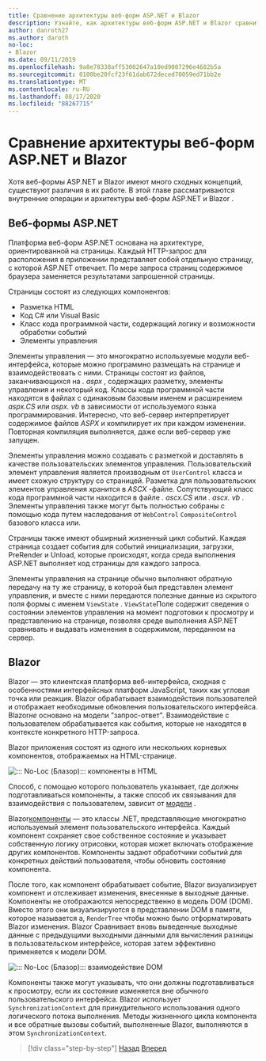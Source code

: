 ```yaml
---
title: Сравнение архитектуры веб-форм ASP.NET и Blazor
description: Узнайте, как архитектуры веб-форм ASP.NET и Blazor сравнить.
author: danroth27
ms.author: daroth
no-loc:
- Blazor
ms.date: 09/11/2019
ms.openlocfilehash: 9a8e78338aff53002647a10ed9007296e4682b5a
ms.sourcegitcommit: 0100be20fcf23f61dab672deced70059ed71bb2e
ms.translationtype: MT
ms.contentlocale: ru-RU
ms.lasthandoff: 08/17/2020
ms.locfileid: "88267715"
---
```

# <a name="architecture-comparison-of-aspnet-web-forms-and-no-locblazor"></a>Сравнение архитектуры веб-форм ASP.NET и Blazor

Хотя веб-формы ASP.NET и Blazor имеют много сходных концепций, существуют различия в их работе. В этой главе рассматриваются внутренние операции и архитектуры веб-форм ASP.NET и Blazor .

## <a name="aspnet-web-forms"></a>Веб-формы ASP.NET

Платформа веб-форм ASP.NET основана на архитектуре, ориентированной на страницы. Каждый HTTP-запрос для расположения в приложении представляет собой отдельную страницу, с которой ASP.NET отвечает. По мере запроса страниц содержимое браузера заменяется результатами запрошенной страницы.

Страницы состоят из следующих компонентов:

- Разметка HTML
- Код C# или Visual Basic
- Класс кода программной части, содержащий логику и возможности обработки событий
- Элементы управления

Элементы управления — это многократно используемые модули веб-интерфейса, которые можно программно размещать на странице и взаимодействовать с ними. Страницы состоят из файлов, заканчивающихся на *. aspx* , содержащих разметку, элементы управления и некоторый код. Классы кода программной части находятся в файлах с одинаковым базовым именем и расширением *aspx.CS* или *aspx. vb* в зависимости от используемого языка программирования. Интересно, что веб-сервер интерпретирует содержимое файлов *ASPX* и компилирует их при каждом изменении. Повторная компиляция выполняется, даже если веб-сервер уже запущен.

Элементы управления можно создавать с разметкой и доставлять в качестве пользовательских элементов управления. Пользовательский элемент управления является производным от `UserControl` класса и имеет схожую структуру со страницей. Разметка для пользовательских элементов управления хранится в *ASCX* -файле. Сопутствующий класс кода программной части находится в файле *. ascx.CS* или *. ascx. vb* . Элементы управления также могут быть полностью собраны с помощью кода путем наследования от `WebControl` `CompositeControl` базового класса или.

Страницы также имеют обширный жизненный цикл событий. Каждая страница создает события для событий инициализации, загрузки, PreRender и Unload, которые происходят, когда среда выполнения ASP.NET выполняет код страницы для каждого запроса.

Элементы управления на странице обычно выполняют обратную передачу на ту же страницу, в которой был представлен элемент управления, и вместе с ними передаются полезные данные из скрытого поля формы с именем `ViewState` . `ViewState`Поле содержит сведения о состоянии элементов управления на момент подготовки к просмотру и представлению на странице, позволяя среде выполнения ASP.NET сравнивать и выдавать изменения в содержимом, переданном на сервер.

## Blazor

Blazor — это клиентская платформа веб-интерфейса, сходная с особенностями интерфейсных платформ JavaScript, таких как угловая точка или реакция. Blazor обрабатывает взаимодействия пользователей и отображает необходимые обновления пользовательского интерфейса. Blazor*не* основано на модели "запрос-ответ". Взаимодействие с пользователем обрабатывается как события, которые не находятся в контексте конкретного HTTP-запроса.

Blazor приложения состоят из одного или нескольких корневых компонентов, отображаемых на HTML-странице.

![::: No-Loc (Блазор)::: компоненты в HTML](./media/architecture-comparison/blazor-components-in-html.png)

Способ, с помощью которого пользователь указывает, где должны подготавливаться компоненты, а также способ их связывания для взаимодействия с пользователем, зависит от [модели](hosting-models.md) .

Blazor[компоненты](components.md) — это классы .NET, представляющие многократно используемый элемент пользовательского интерфейса. Каждый компонент сохраняет свое собственное состояние и указывает собственную логику отрисовки, которая может включать отображение других компонентов. Компоненты задают обработчики событий для конкретных действий пользователя, чтобы обновить состояние компонента.

После того, как компонент обрабатывает событие, Blazor визуализирует компонент и отслеживает изменения, внесенные в выходные данные. Компоненты не отображаются непосредственно в модель DOM (DOM). Вместо этого они визуализируются в представлении DOM в памяти, которое называется a, `RenderTree` чтобы можно было отформатировать Blazor изменения. Blazor Сравнивает вновь выведенные выходные данные с предыдущими выходными данными для вычисления разницы в пользовательском интерфейсе, которая затем эффективно применяется к модели DOM.

![::: No-Loc (Блазор)::: взаимодействие DOM](./media/architecture-comparison/blazor-dom-interaction.png)

Компоненты также могут указывать, что они должны подготавливаться к просмотру, если их состояние изменяется вне обычного пользовательского интерфейса. Blazor использует `SynchronizationContext` для принудительного использования одного логического потока выполнения. Методы жизненного цикла  компонента и все обратные вызовы событий, выполненные Blazor, выполняются в этом `SynchronizationContext`.

>[!div class="step-by-step"]
>[Назад](introduction.md)
>[Вперед](hosting-models.md)
